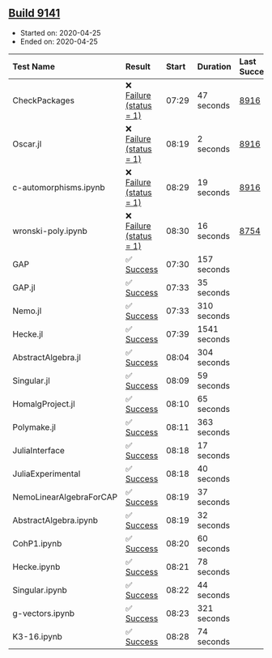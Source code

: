 ## [Build 9141](https://oscarci.mathematik.uni-kl.de/job/oscar/9141/)

* Started on: 2020-04-25
* Ended on: 2020-04-25

| Test Name    | Result | Start | Duration | Last Success | First Failure |
|:-------------|:-------|:------|:---------|:-------------|:--------------|
| CheckPackages | ❌ [Failure (status = 1)](https://oscarci.mathematik.uni-kl.de/job/oscar/9141/artifact/logs/build-9141/CheckPackages.log) | 07:29 | 47 seconds | [8916](https://oscarci.mathematik.uni-kl.de/job/oscar/8916/) | [8920](https://oscarci.mathematik.uni-kl.de/job/oscar/8920/) |
| Oscar.jl | ❌ [Failure (status = 1)](https://oscarci.mathematik.uni-kl.de/job/oscar/9141/artifact/logs/build-9141/Oscar.jl.log) | 08:19 | 2 seconds | [8916](https://oscarci.mathematik.uni-kl.de/job/oscar/8916/) | [8920](https://oscarci.mathematik.uni-kl.de/job/oscar/8920/) |
| c-automorphisms.ipynb | ❌ [Failure (status = 1)](https://oscarci.mathematik.uni-kl.de/job/oscar/9141/artifact/logs/build-9141/c-automorphisms.ipynb.log) | 08:29 | 19 seconds | [8916](https://oscarci.mathematik.uni-kl.de/job/oscar/8916/) | [8920](https://oscarci.mathematik.uni-kl.de/job/oscar/8920/) |
| wronski-poly.ipynb | ❌ [Failure (status = 1)](https://oscarci.mathematik.uni-kl.de/job/oscar/9141/artifact/logs/build-9141/wronski-poly.ipynb.log) | 08:30 | 16 seconds | [8754](https://oscarci.mathematik.uni-kl.de/job/oscar/8754/) | [8755](https://oscarci.mathematik.uni-kl.de/job/oscar/8755/) |
| GAP | ✅ [Success](https://oscarci.mathematik.uni-kl.de/job/oscar/9141/artifact/logs/build-9141/GAP.log) | 07:30 | 157 seconds |  |  |
| GAP.jl | ✅ [Success](https://oscarci.mathematik.uni-kl.de/job/oscar/9141/artifact/logs/build-9141/GAP.jl.log) | 07:33 | 35 seconds |  |  |
| Nemo.jl | ✅ [Success](https://oscarci.mathematik.uni-kl.de/job/oscar/9141/artifact/logs/build-9141/Nemo.jl.log) | 07:33 | 310 seconds |  |  |
| Hecke.jl | ✅ [Success](https://oscarci.mathematik.uni-kl.de/job/oscar/9141/artifact/logs/build-9141/Hecke.jl.log) | 07:39 | 1541 seconds |  |  |
| AbstractAlgebra.jl | ✅ [Success](https://oscarci.mathematik.uni-kl.de/job/oscar/9141/artifact/logs/build-9141/AbstractAlgebra.jl.log) | 08:04 | 304 seconds |  |  |
| Singular.jl | ✅ [Success](https://oscarci.mathematik.uni-kl.de/job/oscar/9141/artifact/logs/build-9141/Singular.jl.log) | 08:09 | 59 seconds |  |  |
| HomalgProject.jl | ✅ [Success](https://oscarci.mathematik.uni-kl.de/job/oscar/9141/artifact/logs/build-9141/HomalgProject.jl.log) | 08:10 | 65 seconds |  |  |
| Polymake.jl | ✅ [Success](https://oscarci.mathematik.uni-kl.de/job/oscar/9141/artifact/logs/build-9141/Polymake.jl.log) | 08:11 | 363 seconds |  |  |
| JuliaInterface | ✅ [Success](https://oscarci.mathematik.uni-kl.de/job/oscar/9141/artifact/logs/build-9141/JuliaInterface.log) | 08:18 | 17 seconds |  |  |
| JuliaExperimental | ✅ [Success](https://oscarci.mathematik.uni-kl.de/job/oscar/9141/artifact/logs/build-9141/JuliaExperimental.log) | 08:18 | 40 seconds |  |  |
| NemoLinearAlgebraForCAP | ✅ [Success](https://oscarci.mathematik.uni-kl.de/job/oscar/9141/artifact/logs/build-9141/NemoLinearAlgebraForCAP.log) | 08:19 | 37 seconds |  |  |
| AbstractAlgebra.ipynb | ✅ [Success](https://oscarci.mathematik.uni-kl.de/job/oscar/9141/artifact/logs/build-9141/AbstractAlgebra.ipynb.log) | 08:19 | 32 seconds |  |  |
| CohP1.ipynb | ✅ [Success](https://oscarci.mathematik.uni-kl.de/job/oscar/9141/artifact/logs/build-9141/CohP1.ipynb.log) | 08:20 | 60 seconds |  |  |
| Hecke.ipynb | ✅ [Success](https://oscarci.mathematik.uni-kl.de/job/oscar/9141/artifact/logs/build-9141/Hecke.ipynb.log) | 08:21 | 78 seconds |  |  |
| Singular.ipynb | ✅ [Success](https://oscarci.mathematik.uni-kl.de/job/oscar/9141/artifact/logs/build-9141/Singular.ipynb.log) | 08:22 | 44 seconds |  |  |
| g-vectors.ipynb | ✅ [Success](https://oscarci.mathematik.uni-kl.de/job/oscar/9141/artifact/logs/build-9141/g-vectors.ipynb.log) | 08:23 | 321 seconds |  |  |
| K3-16.ipynb | ✅ [Success](https://oscarci.mathematik.uni-kl.de/job/oscar/9141/artifact/logs/build-9141/K3-16.ipynb.log) | 08:28 | 74 seconds |  |  |
